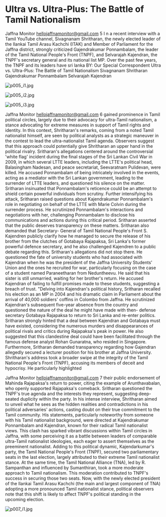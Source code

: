 # Ultra vs. Ultra-Plus: The Battle of Tamil Nationalism

Jaffna Monitor
hellojaffnamonitor@gmail.com
5
I
n a recent interview with a Tamil YouTube 
channel, Sivagnanam Shritharan, the newly 
elected leader of the Ilankai Tamil Arasu 
Kachchi (ITAK) and Member of Parliament 
for the Jaffna district, strongly criticized 
Gajendrakumar Ponnambalam, the leader of 
the Tamil National People's Front (TNPF), and 
Selvarajah Kajendran, the TNPF's secretary 
general and its national list MP. Over the 
past few years, the TNPF and its leaders have 
sri lanka
BY: 
Our Special Correspondent
Ultra vs. Ultra-Plus: The 
Battle of Tamil Nationalism
Sivagnanam Shritharan
Gajendrakumar Ponnambalam
Selvarajah Kajendran

![p005_i1.jpg](images_out/004_ultra_vs_ultra_plus_the_battle_of_tamil_nationalis/p005_i1.jpg)

![p005_i2.jpg](images_out/004_ultra_vs_ultra_plus_the_battle_of_tamil_nationalis/p005_i2.jpg)

![p005_i3.jpg](images_out/004_ultra_vs_ultra_plus_the_battle_of_tamil_nationalis/p005_i3.jpg)

Jaffna Monitor
hellojaffnamonitor@gmail.com
6
gained prominence in Tamil political circles, 
largely due to their advocacy for ultra-Tamil 
nationalism, a stance advocating for extreme 
measures in support of Tamil rights and 
identity. In this context, Shritharan's remarks, 
coming from a noted Tamil nationalist 
himself, are seen by political analysts as a 
strategic maneuver in the contest to lead the 
ultra-nationalist Tamil agenda. Observers 
suggest that this approach could potentially 
give Shritharan an upper hand in the political 
rivalry.
Sritharan's allegations centered around the 
controversial 'white flag' incident during the 
final stages of the Sri Lankan Civil War in 
2009, in which several LTTE leaders, including 
the LTTE's political head, Balasingham 
Nadesan, and peace secretariat, Seevaratnam 
Pulidevan, were killed. He accused 
Ponnambalam of being intricately involved in 
the events, acting as a mediator with the Sri 
Lankan government, leading to the surrender 
of LTTE leaders, and questioned his silence 
on the matter. Sritharan insinuated that 
Ponnambalam's reticence could be an attempt 
to shield certain powerful individuals from 
scrutiny.
Further intensifying his attack, Sritharan 
raised questions about Kajendrakumar 
Ponnambalam's role in negotiating on 
behalf of the LTTE with Marie Colvin 
during the surrender process. He scrutinized 
Ponnambalam's interactions and negotiations 
with her, challenging Ponnambalam to disclose 
his communications and actions during this 
critical period. Sritharan asserted that the 
public deserves transparency on these matters.
Sritharan also demanded that Secretary-
General of Tamil National People's Front S. 
Kajendren publicly clarify how he managed 
to secure the release of his brother from the 
clutches of Gotabaya Rajapaksa, Sri Lanka's 
former powerful defence secretary, and he 
also challenged Kajendren to a public debate 
regarding this.
Sritharan's allegations did not stop there. He 
questioned the fate of university students who 
had associated with Kajendran when he was 
the president of the Jaffna University Students' 
Union and the ones he recruited for war, 
particularly focusing on the case of a student 
named Paraneetharan from Neduntheevu. He 
said that his sister is still unmarried, waiting 
for her brother's return. He accused Kajendran 
of failing to fulfill promises made to these 
students, suggesting a breach of trust.
"Delving into Kajendran's political history, 
Sritharan recalled his election as an MP in 
2004 and his dramatic claim in Parliament 
about the arrival of 40,000 soldiers' coffins 
in Colombo from Jaffna. He scrutinized 
Kajendran's subsequent five-year absence 
from the country and questioned the nature 
of the deal he might have made with then-
defense secretary Gotabaya Rajapaksa to 
return to Sri Lanka and re-enter politics. 
Sritharan strongly hinted that a deal between 
Kajendran and Gotabaya must have existed, 
considering the numerous murders and 
disappearances of political rivals and critics 
during Rajapaksa's peak in power. He also 
suggested that this clandestine deal could have 
been facilitated through the famous defense 
analyst Rohan Gunaratna, who resided in 
Singapore. Furthermore, Sritharan demanded 
transparency regarding how Gajendran 
allegedly secured a lecturer position for his 
brother at Jaffna University.
Shritharan's address took a broader swipe at 
the integrity of the Tamil National People's 
Front (TNPF), accusing its members of deceit 
and hypocrisy. He particularly highlighted

Jaffna Monitor
hellojaffnamonitor@gmail.com
7
their public endorsement of Mahinda 
Rajapaksa's return to power, citing the example 
of Arunthavabalan, who openly supported 
Rajapaksa's comeback. Sritharan questioned 
the TNPF's true agenda and the interests they 
represent, suggesting deep-seated duplicity 
within the party. 
In his intense interview, Shritharan aimed 
to unveil what he sees as the hidden 
realities and contradictions in his political 
adversaries' actions, casting doubt on their 
true commitment to the Tamil community. 
His statements, particularly noteworthy 
from someone with his Tamil nationalist 
background, were directed at Kajendrakumar 
Ponnambalam and Kajendran, known for 
their radical Tamil nationalist views. This 
clash has sparked vibrant discussions within 
Tamil circles in Jaffna, with some perceiving 
it as a battle between leaders of comparable 
ultra-Tamil nationalist ideologies, each 
eager to assert themselves as the preeminent 
nationalist.
Adding to this political dynamic, 
Kajendarkumar's party, the Tamil National 
People's Front (TNPF), secured two 
parliamentary seats in the last election, largely 
attributed to their extreme Tamil nationalist 
stance. At the same time, the Tamil National 
Alliance (TNA), led by R. Sampanthan and 
influenced by Sumanthiran, took a more 
moderate approach to Tamil nationalism. This 
moderation contributed to TNPF's success in 
securing those two seats. Now, with the newly 
elected president of the Ilankai Tamil Arasu 
Kachchi (the main and largest component of 
TNA) adopting a more pronounced Tamil 
nationalist stance, political observers note that 
this shift is likely to affect TNPF's political 
standing in the upcoming election.

![p007_i1.jpg](images_out/004_ultra_vs_ultra_plus_the_battle_of_tamil_nationalis/p007_i1.jpg)

